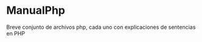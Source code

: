 ManualPhp
=========

Breve conjunto de archivos php, cada uno con explicaciones de sentencias en PHP
